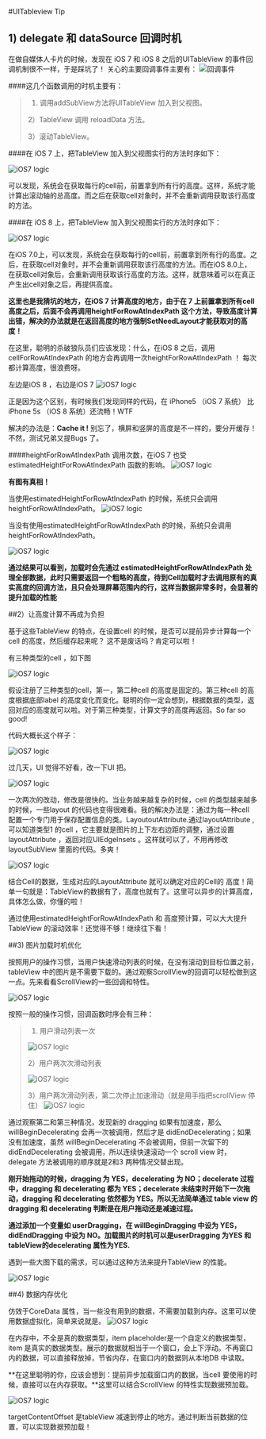 #UITableview Tip



## 1) delegate 和 dataSource 回调时机

在做自媒体人卡片的时候，发现在 iOS 7 和 iOS 8 之后的UITableView 的事件回调机制很不一样，于是踩坑了！
关心的主要回调事件主要有：
![回调事件](./2.png)

####这几个函数调用的时机主要有：
>1) 调用addSubView方法将UITableView 加入到父视图。
>
>2）TableView 调用 reloadData 方法。
>
>3）滚动TableView。


####在 iOS 7 上，把TableView 加入到父视图实行的方法时序如下：

![iOS7 logic](./1.png)


可以发现，系统会在获取每行的cell前，前置拿到所有行的高度。这样，系统才能计算出滚动轴的总高度。而之后在获取cell对象时，并不会重新调用获取该行高度的方法。

####在 iOS 8 上，把TableView 加入到父视图实行的方法时序如下：

![iOS7 logic](./3.png)


在iOS 7.0上，可以发现，系统会在获取每行的cell前，前置拿到所有行的高度。之后，在获取cell对象时，并不会重新调用获取该行高度的方法。而在iOS 8.0上，在获取cell对象后，会重新调用获取该行高度的方法。这样，就意味着可以在真正产生出cell对象之后，再提供高度。

**这里也是我猜坑的地方，在iOS 7 计算高度的地方，由于在 7 上前置拿到所有cell 高度之后，后面不会再调用heightForRowAtIndexPath 这个方法，导致高度计算出错，解决的办法就是在返回高度的地方强制SetNeedLayout才能获取对的高度！**


在这里，聪明的杀破狼队员们应该发现：什么，在iOS 8 之后，调用cellForRowAtIndexPath 的地方会再调用一次heightForRowAtIndexPath ！ 每次都计算高度，很浪费呀。

左边是iOS 8 ，右边是iOS 7
![iOS7 logic](./4.png)

正是因为这个区别，有时候我们发现同样的代码，在 iPhone5 （iOS 7 系统） 比 iPhone 5s （iOS 8 系统）还流畅！WTF

解决的办法是：**Cache it !** 别忘了，横屏和竖屏的高度是不一样的，要分开缓存！不然，测试兄弟又提Bugs 了。


####heightForRowAtIndexPath 调用次数，在iOS 7 也受estimatedHeightForRowAtIndexPath 函数的影响。
![iOS7 logic](./5.png)

**有图有真相！**
 
当使用estimatedHeightForRowAtIndexPath 的时候，系统只会调用heightForRowAtIndexPath。
![iOS7 logic](./6.png)

当没有使用estimatedHeightForRowAtIndexPath 的时候，系统只会调用heightForRowAtIndexPath。

![iOS7 logic](./7.png)

**通过结果可以看到，加载时会先通过 estimatedHeightForRowAtIndexPath 处理全部数据，此时只需要返回一个粗略的高度，待到Cell加载时才去调用原有的真实高度的回调方法，且只会处理屏幕范围内的行，这样当数据非常多时，会显著的提升加载的性能**

##2）让高度计算不再成为负担


基于这些TableView 的特点，在设置cell 的时候，是否可以提前异步计算每一个cell 的高度，然后缓存起来呢？
这不是废话吗？肯定可以啦！


有三种类型的cell ，如下图

![iOS7 logic](./8.png)

假设注册了三种类型的cell，第一，第二种cell 的高度是固定的。第三种cell 的高度根据底部label 的高度变化而变化。聪明的你一定会想到，根据数据的类型，返回对应的高度就可以啦。对于第三种类型，计算文字的高度再返回。So far so good!


代码大概长这个样子：

![iOS7 logic](./9.png)


过几天，UI 觉得不好看，改一下UI 把。

![iOS7 logic](./10.png)

一次两次的改动，修改是很快的。当业务越来越复杂的时候，cell 的类型越来越多的时候，一些layout 的代码也变得很难看。我的解决办法是：通过为每一种cell 配置一个专门用于保存配置信息的类。LayoutoutAttribute.通过layoutAttribute ,可以知道类型1 的cell ，它主要就是图片的上下左右边距的调整，通过设置layoutAttribute ，返回对应UIEdgeInsets 。这样就可以了，不用再修改layoutSubView 里面的代码。多爽！

![iOS7 logic](./11.png)


结合Cell的数据，生成对应的LayoutAttribute 就可以确定对应的Cell的 高度！简单一句就是：TableView的数据有了，高度也就有了。这里可以异步的计算高度，具体怎么做，你懂的啦！

通过使用estimatedHeightForRowAtIndexPath 和 高度预计算，可以大大提升TableView  的滚动效率！还觉得不够！继续往下看！

##3) 图片加载时机优化

按照用户的操作习惯，当用户快速滑动列表的时候，在没有滚动到目标位置之前，tableView 中的图片是不需要下载的。通过观察ScrollView的回调可以轻松做到这一点。先来看看ScrollView的一些回调和特性。

![iOS7 logic](./12.png)

按照一般的操作习惯，回调函数时序会有三种：
>1) 用户滑动列表一次
>
>![iOS7 logic](./13.png)
>
>2）用户两次次滑动列表
>
>![iOS7 logic](./14.png)
>
>3）用户两次滑动列表，第二次停止加速滑动（就是用手指把scrollView 停住）
>![iOS7 logic](./15.png)
>

通过观察第二和第三种情况，发现新的 dragging 如果有加速度，那么 willBeginDecelerating 会再一次被调用，然后才是 didEndDecelerating；如果没有加速度，虽然 willBeginDecelerating 不会被调用，但前一次留下的 didEndDecelerating 会被调用，所以连续快速滚动一个 scroll view 时，delegate 方法被调用的顺序就是2和3 两种情况交替出现。

**刚开始拖动的时候，dragging 为 YES，decelerating 为 NO；decelerate 过程中，dragging 和 decelerating 都为 YES；decelerate 未结束时开始下一次拖动，dragging 和 decelerating 依然都为 YES。所以无法简单通过 table view 的 dragging 和 decelerating 判断是在用户拖动还是减速过程。**

**通过添加一个变量如 userDragging，在 willBeginDragging 中设为 YES，didEndDragging 中设为 NO。加载图片的时机可以是userDragging 为YES 和 tableView的decelerating 属性为YES.**

遇到一些大图下载的需求，可以通过这种方法来提升TableView 的性能。

![iOS7 logic](./16.png)

##4) 数据内存优化

仿效于CoreData 属性，当一些没有用到的数据，不需要加载到内存。这里可以使用数据虚拟化，简单来说就是。
![iOS7 logic](./17.png)

在内存中，不全是真的数据类型，item placeholder是一个自定义的数据类型，item 是真实的数据类型。展示的数据就相当于一个窗口，会上下浮动。不再窗口内的数据，可以直接释放掉，节省内存，在窗口内的数据则从本地DB 中读取。

**在这里聪明的你，应该会想到：提前异步加载窗口内的数据，当cell 要使用的时候，直接可以在内存获取。**这里可以结合ScrollView 的特性实现数据预加载。

![iOS7 logic](./18.png)

targetContentOffset 是tableView 减速到停止的地方。通过判断当前数据的位置，可以实现数据预加载！